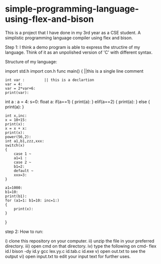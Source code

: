 # simple-programming-language-using-flex-and-bison
This is a project that I have done in my 3rd year as a CSE student. A simplistic programming language compiler using flex and bison.





Step 1: I think a demo program is able to express the structire of my language. Think of it as an unpolished version of 'C' with different syntax.

Structure of my language:

import std.h
import con.h
func main()
{
  ||this is a single line comment


    int var :         || this is a declartion
    var = 4:
    var = 2*var+6:
    print(var):

    
   int a :
    a = 4:
    s=0:
    float a:
    if(a==1)
    {
        print(a):
    }
    elif(a==2)
    {
        print(a):
    }
    else
    {
        print(a):
    }
    
    int x,inc:
    x = 10+15:
    print(x):
    x = x + x:
    print(x):
    power(56,2):
    int a1,b1,zzz,xxx:
    switch(x)
    {
        case 1 ~
        a1=1 :
        case 2 ~
        b1=2:
        default ~
        xxx=3:
    }

    a1=1000:
    b1=10:
    print(b1):
    for (a1=1: b1=10: inc=1:)
    {
        print(x):
    }
 
}



step 2: How to run:

i) clone this repository on your computer.
ii) unzip the file in your preferred directory.
iii) open cmd on that directory.
iv) type the following on cmd-
    flex id.l
    bison -dy id.y
    gcc lex.yy.c id.tab.c id.exe
v) open out.txt to see the output
vi) open input.txt to edit your input text for further uses.
